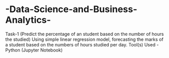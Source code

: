 # -Data-Science-and-Business-Analytics-
Task-1 (Predict the percentage of an student based on the number of hours the studied) Using simple linear regression model, forecasting the 
marks of a student based on the numbers of hours studied per day. Tool(s) Used - Python (Jupyter Notebook)
